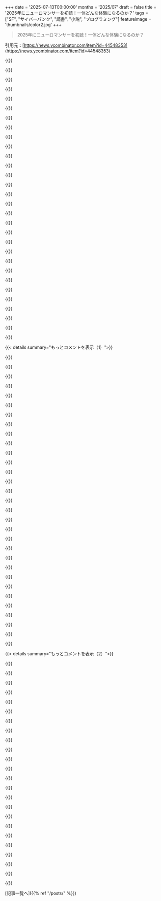 +++
date = '2025-07-13T00:00:00'
months = '2025/07'
draft = false
title = '2025年にニューロマンサーを初読！一体どんな体験になるのか？'
tags = ["SF", "サイバーパンク", "読書", "小説", "プログラミング"]
featureimage = 'thumbnails/color2.jpg'
+++

> 2025年にニューロマンサーを初読！一体どんな体験になるのか？

引用元：[https://news.ycombinator.com/item?id=44548353](https://news.ycombinator.com/item?id=44548353)




{{<matomeQuote body="1993年、高校で「ニューロマンサー」に出会い、最終試験のプレッシャーの中、他の本に触れず100回以上再読して内容を暗記したんだ。今でも毎年読み返すくらい魔法は失われないよ。<br>P.S.コンピュータサイエンスに進んで、プログラミングも大好き！<br>P.P.S.本をくれた子と結婚して29年後に離婚したけど、今も友達だよ。" userName="daremon" createdAt="2025/07/13 13:27:19" color="#ff33a1">}}




{{<matomeQuote body="すごい話だね！翻訳でもこんなに感動するなんて、ギリシャ語の翻訳者はすごい才能だね。他の非英語圏の翻訳本もパワフルなのかな？SFの読者は特定の翻訳者や出版社にこだわって本を探したりするのかな？" userName="ilamont" createdAt="2025/07/13 14:45:10" color="">}}




{{<matomeQuote body="ロシア文化ではシェイクスピアの翻訳が原文を超えるって言われてるんだ。イスラエルでも有名詩人がシェイクスピアを翻訳したけど、傑作とまでは…。『指輪物語』は翻訳家によって評価が全然違って、ある翻訳家はファンの間ではミームになってるほど嫌われてるね。でも、難解な『イルミナトゥス！』三部作を翻訳したって知って、僕は彼に感謝してるよ。『ハリー・ポッター』の翻訳家は現地のファンにはちょっとした有名人扱いだったな。" userName="SonOfLilit" createdAt="2025/07/13 21:35:38" color="#785bff">}}




{{<matomeQuote body="親コメントはコメントじゃなくて、翻訳された本について話してるんだと思うよ。" userName="grujicd" createdAt="2025/07/13 17:32:15" color="">}}




{{<matomeQuote body="それ面白いね！俺も似たような経験があるけど、逆なんだ。何回か読んで好きなんだけど、毎回初めて読んでるみたいなんだよ。雰囲気は覚えてるけど、いつどこで誰が何をしたかとかは全く思い出せない。ウィリアム・ギブソンの文体に関係してるのかな？『パターン認識』は一度しか読んでないのに覚えてるのに。『ニューロマンサー』は好きってことしか覚えてないんだ。こんな経験した人いる？" userName="Kon5ole" createdAt="2025/07/14 09:14:58" color="">}}




{{<matomeQuote body="素敵な話だね！俺も『デューン』みたいに『ニューロマンサー』はよく読み返すよ。物語に驚きはないけど、戻りたくなる場所って感じなんだ。" userName="NikolaNovak" createdAt="2025/07/13 13:49:50" color="">}}




{{<matomeQuote body="ブルガリア語版はブルガリアのSF＆ファンタジーBBSを運営してた人が意欲的に翻訳したんだって。ダイヤルアップモデムとかXMODEMとか使ってた頃のやつね。主に海賊版のテキストファイルが多かったけど、たまに議論もしてたな。翻訳は「良い」とは言えないけど、確かに「大胆」だったよ。" userName="unsigner" createdAt="2025/07/13 21:34:23" color="">}}




{{<matomeQuote body="翻訳者は本当に頑張ったと思うよ。実は、ギリシャ語版の翻訳者さんをFacebookで見つけて、この話を彼に送ったんだ。そしたら彼は、原著に忠実に訳せなかったと感じてて、少し残念に思ってるって言ってたよ。" userName="daremon" createdAt="2025/07/13 22:17:36" color="">}}




{{<matomeQuote body="Neu-romance-erをくれた女の子と結婚したんだって！素敵な話だね！" userName="Bluestein" createdAt="2025/07/13 21:25:12" color="">}}




{{<matomeQuote body="ブルガリアのBBSについて物語がある場所ってある？" userName="gessha" createdAt="2025/07/14 01:50:23" color="">}}




{{<matomeQuote body="もっとひどいことに、Pattern Recognitionは読みきれなかったし、何も覚えてないんだ！大変だったよ。" userName="daremon" createdAt="2025/07/14 12:56:41" color="">}}




{{<matomeQuote body="Neuromancerをくれた子と結婚して子供もできたんだけど、29年後に離婚したんだよ。<br>でも、まだ友達だよ。" userName="VladVladikoff" createdAt="2025/07/13 22:56:55" color="#45d325">}}




{{<matomeQuote body="翻訳ってすごく主観的な問題だよね。母語で読んだ方が感情的なインパクトが大きいし。<br>シェイクスピアをスペイン語に、ドン・キホーテを英語にちゃんと訳すのは難しいけど、それでも訳し続けるのは、翻訳でさえ原典の偉大さを垣間見せてくれるからだ。<br>個人的には、ロード・オブ・ザ・リングのスペイン語訳の方が原作よりずっと読みやすいと感じたよ。多分、トールキンが古風な英語で書いたからか、それとも若い頃に読んだ感動をもう一度味わいたいからかな。" userName="felipeerias" createdAt="2025/07/13 23:39:47" color="#ff5c5c">}}




{{<matomeQuote body="いいね！Sprawl Trilogyの他の本も読んだ？他の本についてどう思う？" userName="silenced_trope" createdAt="2025/07/13 17:19:27" color="#38d3d3">}}




{{<matomeQuote body="俺も同じような経験あるけど、Snow Crashでね…。" userName="mercer" createdAt="2025/07/14 16:22:55" color="">}}




{{<matomeQuote body="あぁ、これは辛いな。Pattern Recognitionは彼の最高傑作だと思うのに！" userName="themadturk" createdAt="2025/07/15 23:07:57" color="">}}




{{<matomeQuote body="翻訳って、元々の作品よりも良いものになることだって簡単にあるよ。翻訳家が優れたアーティストだったり、より良い言葉を知っていたり（または、対象言語により良い言葉が存在したり）するからね。<br>時には焦点やトーンを変えることさえあるけど、それは編集者の仕事だ。本を再編集して「翻訳」と呼ぶのはあまり一般的じゃないけど、そういうこともあるんだ。" userName="bmacho" createdAt="2025/07/14 07:52:03" color="#785bff">}}




{{<matomeQuote body="ロシアの文化では、翻訳されたシェイクスピアが原典を超えるとされてるみたいだね。シェイクスピアはそうは思わないけど、O’HenryやF.S. Fitzgerald、Jack Londonのロシア語訳は、原典の英語にはない魅力があるんだ。ソ連時代に検閲のせいで書けなかった有能な作家が、生活のために翻訳の仕事をしてたのが理由だと思うよ。" userName="Andrew_nenakhov" createdAt="2025/07/13 22:25:52" color="#ff33a1">}}




{{<matomeQuote body="ほとんど知らない女の子がニューロマンサーをくれたんだって。それって運命的な出会いだったんじゃない？" userName="bmacho" createdAt="2025/07/14 07:47:24" color="">}}




{{<matomeQuote body="その本、手に入れたのを覚えてるよ。ハムレットのクリンゴン語訳は難しいんだ。クリンゴン語には元々「〜である」って動詞がなくて、単語自体に含まれてたから、「生きるべきか死ぬべきか」は翻訳不可能で、更新する必要があったらしいね。Amazonで見たら、『孫子の兵法』は2018年版が出てるみたい。" userName="shagie" createdAt="2025/07/14 13:54:58" color="">}}




{{<matomeQuote body="1996年にBBSのテキストファイルで読んだなぁ。386sxのDOS環境で毎日読んでたんだ。英語学習と同時進行だったから何週間もかかったけど、今読み直したくなったよ！" userName="slim" createdAt="2025/07/13 17:50:44" color="#38d3d3">}}




{{<matomeQuote body="最高の話だね！僕も1995年頃にギリシャ語訳（Αίολος）のニューロマンサーを初めて読んだよ。表紙とあらすじだけで衝動買いしたんだけど、人生を変える一冊になったんだ。読了後は汗だくで、すぐに続けて再読しちゃった。当時14歳でPCにどハマりしてたけど、この本がテクノロジーへの考え方を完全に変えたね。テクノロジーが中毒性のあるドラッグであり、それ自体が目的を持つ力だと提示されたんだ。この本が、インターネットに繋がり、Linuxをインストールし、90年代中後期のヨーロッパのハッキングアンダーグラウンドに関わる大きなきっかけになったよ。今では英語で読み直してるけど、ギリシャ語訳はちょっと古く感じるし、ギブソンの素晴らしいディストピア感が出てないかな。ギブソンの他の作品はスパイス・シリーズには及ばないと思うんだけど、この本は単なる強盗物語じゃなくて、世界がどう進化してきたかに関わる、何かより大きなものをチャネルしたと強く感じるんだ。英語で初めて読みたかったなって思うよ。" userName="metroholografix" createdAt="2025/07/15 00:27:55" color="#45d325">}}




{{<matomeQuote body="BBSsって最高だよな。" userName="Bluestein" createdAt="2025/07/14 19:37:14" color="">}}




{{<matomeQuote body="フランス語だと、ボードレールによるエドガー・アラン・ポーの翻訳は本当に素晴らしいよ。原典と同じくらい楽しめるね。アメリカのSF古典（Orwell、Bradburyなど）のフランス語訳もたいていすごく良い。気分によってフランス語と英語で読み返したりしてるよ。でも、イギリスの作家、Jane AustenからLord of the Ringsまで、イギリスのドライなユーモアはフランス語訳だと全く伝わらないんだよね。フランス語訳だとすごく真面目に聞こえるから不思議だよ！" userName="astrolx" createdAt="2025/07/14 06:27:00" color="#785bff">}}




{{<matomeQuote body="やっほー、同胞！僕も同じギリシャ語訳を、数年後の1999年に読んだと思うよ。偶然にも高校最後の年で、試験が迫ってたんだ。間違いなく心を広げてくれたし、初期のサイバーパンク趣味を形作ってくれたね。でも、結婚には繋がらなかったけどね（笑）。翻訳は本当に素晴らしかったと思うよ、きっと翻訳家も熱意を込めて頑張ったんだろうね！" userName="MonkeyClub" createdAt="2025/07/14 15:32:58" color="#ff5c5c">}}




{{<matomeQuote body="俺、翻訳本ってあんま好きじゃないんだよね。ネットが普及してAmazonがギリシャに配送し始めてからは、英語文学のギリシャ語翻訳版は全然読んでないわ。" userName="daremon" createdAt="2025/07/13 22:29:48" color="">}}




{{<matomeQuote body="ギブスンが当時テクノロジーに全然詳しくなかったのがすごいんだよな。<br>『ニューロマンサー書いてた時、PCにディスクドライブがあるなんて知らなかった。コンピューターも持ってなくて、Apple IIを買ったら「屁こきトースター」みたいな音が出て、聞いたらドライブの音だって。サイバースペースデッキとか期待してたのに、中身はビクトリア朝のエンジンみたいで幻滅したんだ。無知だったからロマンチックに想像できたんだな』って言ってたわ。(URL: https://www.jstor.org/stable/20134176)" userName="macleginn" createdAt="2025/07/13 10:08:22" color="#ff5733">}}




{{<matomeQuote body="すごく納得できるわ。ニューロマンサーって全然コンピューターの話じゃないんだもん。出てくるコンピューターはStar Trekと大差ないし、物語のエンジンみたいなもんでしょ。人が動かしてる部分以外はね。これって悪いことじゃなくて、SFって結局いつも人間の話だからさ。" userName="jfengel" createdAt="2025/07/13 14:45:22" color="#45d325">}}




{{<matomeQuote body="ギブスンはユニークなSF作家だよな。彼の根本的な興味はファッションなんだって（本人談）。彼の世界は美しいけど、表面的なんだよ。一言で世界観を描くのがうまいけど、掘り下げると全部「雰囲気」なんだよね。ブルース・スターリングも似てて、二人ともテクノロジーを人間やトレンドの延長として見てる。ニール・スティーヴンスンの深すぎるオタクぶりとは対照的だよね。" userName="roughly" createdAt="2025/07/13 15:55:14" color="#ff33a1">}}




{{<matomeQuote body="イアン・M・バンクスは宇宙船の話だけどね :)" userName="koverstreet" createdAt="2025/07/13 15:20:32" color="">}}




{{< details summary="もっとコメントを表示（1）">}}

{{<matomeQuote body="“無知がロマンチシズムを可能にした”。<br>これがSFやサイバーパンクが未来でも通用する理由だよね。現在の技術を50年後まで予測しようとすると、たいてい外れるし、設定された時代に読む人には古臭く感じるだろうし。新しい未来の技術を創造するからこそ、ミステリアスで面白く感じるんだ。" userName="dfxm12" createdAt="2025/07/13 14:44:09" color="#ff5733">}}




{{<matomeQuote body="あれも結局、人間の話だよ。あと共産主義もね。シリーズに出てくる一部の登場人物が宇宙船ってだけ。" userName="dontlaugh" createdAt="2025/07/13 15:39:54" color="#45d325">}}




{{<matomeQuote body="時として、無知って本当に幸せだよな。もしギブスンが中身を知ってたら、全然違う環境になってたかも。そもそも書く気になったかどうかも怪しい。<br>バタフライ効果って言うけど、知らなかったからこそ起こることもある。時に、現実よりも謎の方がずっと魅力的だろ。" userName="reactordev" createdAt="2025/07/13 14:33:52" color="#45d325">}}




{{<matomeQuote body="うん。ニューロマンサーって、PKDの作品みたいに薬物依存症がテーマなんだよね。サイバースペースは非物質的な幻覚剤みたいなもんだし。あと、制御システムとしてのサイバネティックスもね。各キャラクターが外部からの支配力に動かされたり抗ったりする様子を追うことができる。ケイス、モリー、アーミテージ、そしてAIもね。" userName="pjc50" createdAt="2025/07/13 16:24:28" color="#45d325">}}




{{<matomeQuote body="＞『現在の技術を50年後まで予測しようとすると、たいてい外れるし、設定された時代に読む人には古臭く感じるだろうし』<br>今、40〜50年前に初めて読んだ古いSFを読み返してるんだけど、SF作家が技術を正確に予測した例なんて一つも見つけられなかったな。" userName="KineticLensman" createdAt="2025/07/13 15:31:36" color="#785bff">}}




{{<matomeQuote body="アーシュラ・K・ル＝グウィンのSFを書いた理由に関する示唆的な記事があるよ。一つ目のリンクはhttps://web.archive.org/web/20191119030142/http://theliterar...なんだけど、こっちの方が良いリンクだよ。https://archive.org/details/dreams-must-explain-themsel-z-li..." userName="plq" createdAt="2025/07/13 15:14:38" color="">}}




{{<matomeQuote body="ニューロマンサーのサイバースペースは確かに幻覚的だけど、かなりTronに影響されてるのも明らかだよね。" userName="leoc" createdAt="2025/07/13 16:29:13" color="#ff5733">}}




{{<matomeQuote body="『そして共産主義』って書いてたけどさ、文字通りの定義だと共産主義って生産手段の集団所有のことだよね。カルチャーシリーズでは生産手段自体が自分たちを所有してて、誰の指図も聞かないみたいだけど。" userName="mr_toad" createdAt="2025/07/14 02:49:01" color="">}}




{{<matomeQuote body="SFの技術的な描写が多すぎると人気が出ない理由だよね。技術に詳しい人はそれが装飾に見えるけど、詳しくない人は意味不明な壁に見える。Star Trekのシステムは賢かったよ。脚本家はキャラクターやストーリーに集中して、技術的な話は専門のライターが後から追加してたんだ。" userName="DrewADesign" createdAt="2025/07/13 16:14:12" color="#785bff">}}




{{<matomeQuote body="もっと遡ると、アーサー・C・クラークが静止通信衛星を正確に予測したことに行き着くよね。" userName="fragmede" createdAt="2025/07/13 16:02:33" color="">}}




{{<matomeQuote body="グレッグ・イーガンのSFはめちゃくちゃハードすぎて、普通の『ハード』SFがシャボン玉みたいに感じられちゃうよ。" userName="mr_toad" createdAt="2025/07/14 02:41:17" color="">}}




{{<matomeQuote body="社会主義は生産手段の集団所有で、労働者階級が資本家階級から国家権力を得る移行段階だよね。共産主義は、貨幣や階級、国家権力が不要になって廃止される、その後の豊かさの段階さ。カルチャーシリーズは後者の想像で、多くの生産手段が人になり、互いのために労働するんだ。" userName="dontlaugh" createdAt="2025/07/14 03:16:37" color="#ff5c5c">}}




{{<matomeQuote body="その記事は読んでないけど、若い頃にSFをたくさん読んでたどり着いた結論だよ。一番楽しかったSFは、『永遠の戦い』の銀河間移動とか、『オルタード・カーボン』の脳のバックアップみたいに、たった一つの大きな変化があって、それがどこに繋がるかを描いてるやつだったな。ただSFを背景に使ってるだけの話じゃなくてね。" userName="magicalhippo" createdAt="2025/07/13 15:40:28" color="#ff5733">}}




{{<matomeQuote body="GibsonはTronから影響を受けたって話は聞いたことないな。彼はTronが出る前に短編のBurning Chromeでサイバースペースを描いてるしね。<br>Blade Runnerについては話すこともあるけど、彼の作品がそれの派生だと思われたら困るって心配してたらしい。でも結局、Ridley Scottと話したら、二人ともMetal Hurlantっていう共通のインスピレーションがあったって分かったんだって。" userName="EdwardCoffin" createdAt="2025/07/13 16:38:02" color="#45d325">}}




{{<matomeQuote body="Gibsonは他の作家と比べて文学的なんだ。彼の言葉遣いには芸術的な才能が溢れてて、それがすごく上手いんだよね。君の言いたいことを否定するわけじゃないけどさ。<br>Stephensonの小説（Snow CrashとNeuromancerを比較する人が多いけど）でテーマを深く掘り下げていくのは面白いよね。それが繊細な枠組みのこともあれば、君が言うように…すごく目立つこともあるんだ！" userName="the__alchemist" createdAt="2025/07/13 17:27:31" color="">}}




{{<matomeQuote body="ハードSFも間違いなく人気になれるよ、The MartianやThe Three-Body Problemがすぐに思いつく例だね。ArrivalやContactの映画もそうかも（本が映画化前に人気だったかは分からないけど）。大抵は「難解な壁」を避ける方法があって、技術的な読者には著者がちゃんと考えて科学的に筋が通ってるってわかる程度にしつつ、専門家じゃない読者でも科学的な世界観を気にせず物語を楽しめるようにできるんだ。<br>Lord of the Ringsが良い例かもしれないね。LotRはTolkienが内部的に一貫した世界を築くのに途方もない労力を費やした「ハードファンタジー」みたいなものだ。The Silmarillionを読めばわかるけど、あの本は読んでて楽しいもんじゃない（個人的には）。LotRが良いのは、彼が物語を面白くするために余計な説明をたくさん取り除いたからさ。良いハードSF作家は自分の本の舞台設定についてSilmarillionレベルの知識を持っていても、そのほとんどを最終製品から省けるんだ。" userName="burkaman" createdAt="2025/07/14 00:03:15" color="#45d325">}}




{{<matomeQuote body="Culture novelsを読んだ感じだと、ほとんどの人が何も生産したり、労働したりしてないんだよね。ほとんど全てのものが船とかオービタルとか、それを制御するMindsによって生産されてる。誰が何を生産するか正確には不明だけど、意思決定はMindsが大部分をコントロールしてるみたい。" userName="mr_toad" createdAt="2025/07/14 14:38:17" color="">}}




{{<matomeQuote body="長い間、俺はサイバーパンクのジャンルが大好きだと思ってたんだ。でも、いろんなサイバーパンク作家の物語を読み続けて、せいぜい平凡で陳腐だと感じたね。一番近くて良かったのはJ. G. Ballardだけど、厳密にはサイバーパンクとは言えないし。<br>その時気づいたんだ。俺が興味あるのはGibsonだけで、自分でサイバーパンクだと名乗ってる作品には興味ないってことにね。" userName="keiferski" createdAt="2025/07/13 16:02:51" color="#38d3d3">}}




{{<matomeQuote body="エンジニアリングだけじゃないんだ。何かを試すのに、ちょっとナイーブであることにも価値があるんだよ。" userName="matwood" createdAt="2025/07/13 18:19:16" color="">}}




{{<matomeQuote body="もちろん知ってると思うけど、Gibson自身も短い間ファッションモデルとして働いてたんだ。他の男性作家、特にSF作家とは違って、彼は登場人物の服装をすごく正確かつ創造的に描写するよね。例えば、MollyがJohnny Mnemonicに初登場する時、「乾いた血の色をしたレザーのジーンズを履いてた」ってあるんだ。Asimovの対照的な引用を探そうと思って、彼の本棚に行ったんだけど、楽しく探したのに、登場人物の外見、ましてや服装の描写を見つけるのに苦労したよ。<br>追記：ああ、一つ見つけた。「彼らは緋色と金色の制服と、司法の職務を示す光沢のあるぴったりしたプラスチックの帽子を被っていた。」でもこれって俺の言いたいことを証明してると思うんだ。Mollyのジーンズはどんな見た目か正確にわかる。あの制服は想像しにくいよね。" userName="sevensor" createdAt="2025/07/13 21:11:19" color="#45d325">}}




{{<matomeQuote body="その通り！どうやらGibsonは1983年3月までTronを見てなかったらしいし、Neuromancerのドラフトはそれより前の8月には完成してたみたいだね。https://www.bookbrunch.co.uk/page/free-article/neuromancer-t... （でもこれで、彼が1982年半ばにはTronのスチルを見てたことも確認できる。まあ、Burning ChromeもJacked Inの概要（どちらも1981年）もそれよりはるか前だけど）。<br>Blade Runnerとの類似性は特に説明が難しいわけじゃないんだ。フィルム・ノワールとハードボイルドにニューハリウッドと70年代の倦怠期フィクションを掛け合わせたら、Blade Runnerみたいなものができて、Neuromancerにも似てくるのは自然なことなんだよ。もちろん、二つの間には大きな違いもたくさんあるけどね。" userName="leoc" createdAt="2025/07/13 17:33:18" color="#ff5c5c">}}




{{<matomeQuote body="うん、それは特別なことだよね。Star Warsがかわいいロボットを成功させた唯一の理由は、技術的な知識が完全に欠如してたからだよ。<br>そして、すべての技術ベースのSFストーリーが面白い唯一の理由は、誰もが、本当に強力で面白いものが作られるずっと前から、すべての技術が絶対的なファシズムと、あらゆる生物の追跡に繋がるってことを気にも留めないからなんだ。" userName="beefnugs" createdAt="2025/07/13 16:59:53" color="">}}




{{<matomeQuote body="Asimovは想像力とアイデアはすごく良くて、プロットも上手く作れたけど、実際の文章力はかなり弱かったといつも感じてた。好奇心はそそられるんだけど、彼の本を読んでも感情が揺さぶられることはなかったな。" userName="Andrew_nenakhov" createdAt="2025/07/13 22:31:00" color="">}}




{{<matomeQuote body="ギブスンは偉大なSF作家で、特に『The Blue Ant trilogy』や『The Peripheral』は世界や未来を予見しててすごいよ。あと『This Is How You Lose the Time War』も芸術性が高くCalvinoみたいに世界観を表現するけど、SF界では賛否両論あるみたいだね。" userName="roughly" createdAt="2025/07/13 20:52:06" color="#45d325">}}




{{<matomeQuote body="これも見てね：https://en.wikipedia.org/wiki/Shoshin" userName="mindcrime" createdAt="2025/07/13 21:13:35" color="">}}




{{<matomeQuote body="全体的に面白かったよ。ただMatrixやGhost in the Shellをギブスンが先って話だけど、Ghost in the Shellの作者はAppleseedでギブスンとほぼ同時期にサイバーパンクを書いてたんだ。日本ではAkiraの方が影響力あるし、西洋で日本のサイバーパンク文化がもっと評価されないのは惜しいね。" userName="makeitdouble" createdAt="2025/07/13 08:56:43" color="#38d3d3">}}




{{<matomeQuote body="ギブスンは日本に影響され、MatrixもGhost in the Shellに触発された。でも『Ghost in the Shell』や『Blade Runner』は内部視点だが、『Neuromancer』や『Matrix』はアウトサイダー視点なんだ。サイバーパンクはアメリカのカウンターカルチャーが大きいね。日本はアメリカほどメインストリーム化しない。日本は過大評価されがちだけど、ハリウッド作品の多様性はすごい。『Grand Theft Auto』や『Andor』なんかもそうだね。" userName="pieds" createdAt="2025/07/13 11:12:57" color="#38d3d3">}}




{{<matomeQuote body="”メインストリームのカウンターカルチャー”って言葉は面白いね。『The Rebel Sell』によると、アメリカのカウンターカルチャーは商業文化の推進力。Hunger Gamesの反乱もメインストリームで本物じゃないんだ。ボードリヤールが言うように、『Matrix』はマトリックス自身が勝ったと思わせる映画で、ウォシャウスキーはS&Sを理解してない。日本のカウンターカルチャーはスペクタクルより真剣で、『パトレイバー2』みたいに偽りの平和への本物の批判を示す作品もあるよ。" userName="Barrin92" createdAt="2025/07/13 12:44:45" color="#ff5c5c">}}




{{<matomeQuote body="＞Matrixは、勝ったと思わせるためにマトリックスが作るような映画だ。ウォシャウスキーはS&Sを理解してない。＜<br>公平に見て、これって（個人的には不当に酷評されてると思うんだけど）続編のテーマにはっきりなってるよね。" userName="disconcision" createdAt="2025/07/13 15:25:47" color="">}}




{{<matomeQuote body="＞日本はアメリカほどカウンターカルチャーがメインストリームにならない。＜<br>『Akira』は例外かもだけど、君の意見は分かるよ。日本ではカウンターカルチャーのメインストリーム化が戦略的で、読者に解読作業を求める。『Final Fantasy』や松本零士の『Galaxy Express 999』も企業批判だけど、派手な演出の裏に隠されてる。日本ではSF実写映画がアニメに比べて資金調達しにくいのもあるね。" userName="makeitdouble" createdAt="2025/07/13 12:21:37" color="#ff5c5c">}}

{{</details>}}




{{< details summary="もっとコメントを表示（2）">}}

{{<matomeQuote body="『Grand Theft Auto』とか『Andor』は、イギリスのクリエイターが作ったものだよ。" userName="Findecanor" createdAt="2025/07/13 12:07:41" color="">}}




{{<matomeQuote body="UKにも独自のカウンターカルチャーはあったけど、出版や制作はUS企業でUS文化も入ってるよ。パンク音楽や電子音楽の発展もUK独自の流れがあったけど、最終的には日本のゲームにも影響を与えたね。議論の揚げ足取りはできるけど、ハリウッドはやっぱりSFメディアの解釈で一番だ。イギリスのディストピアSF映画だと『Children of Men』くらいだし。むしろSFに影響を与えてて評価されてないのは、日本じゃなくてカナダかもしれないよ。" userName="pieds" createdAt="2025/07/13 13:24:10" color="#ff5c5c">}}




{{<matomeQuote body="じゃあ、君の主張は、カウンターカルチャーってのはメインストリームにならなきゃカウンターカルチャーじゃないってこと？オリジナルが地味だからって、派生作品がメインストリームになったら初めて評価すべきってこと？誰も君の揚げ足を取ろうとしてないと思うよ。君の意見は的外れだよ。" userName="cshimmin" createdAt="2025/07/13 14:35:28" color="">}}




{{<matomeQuote body="カウンターカルチャーって、成功しすぎるとメインストリームになっちゃうし、逆に本当にメインストリームから外れてたら誰も知らないってなるよね。" userName="bee_rider" createdAt="2025/07/13 15:02:02" color="">}}




{{<matomeQuote body="サイバーパンクってカウンターカルチャーなんだよ。日本はカウンターカルチャーが少ないから、サイバーパンクへの影響も限定的。AkiraとかGhost in the Shellは影響力あるけどね。K-popのTikTokとの比較もあるよ。<br>tl;dr: Cyberpunk is counterculture. Japan doesn’t really do counterculture. Therefor it isn’t very influential in cyberpunk despite having had influence.<br>URL: https://en.wikipedia.org/wiki/List_of_cyberpunk_works" userName="pieds" createdAt="2025/07/13 16:01:13" color="#785bff">}}




{{<matomeQuote body="いやいや、日本のカウンターカルチャーだってすごいのあるよ！ d-beat/crustバンドとか、影響力のあるのがたくさんいるし。大都市ならどこにでもパンクみたいなカウンターカルチャーの動きはあるもんだよ。" userName="GuinansEyebrows" createdAt="2025/07/14 15:19:21" color="#ff5c5c">}}




{{<matomeQuote body="90年代にはもうサイバーパンクは自己パロディになってて、カウンターカルチャーじゃなくなってたんだよ。Billy IdolのアルバムとかSnow Crashを見ればわかる。日本にカウンターカルチャーがないって主張は意味不明。伝統的であればあるほど、アンダーグラウンドは「カウンター」になるでしょ。アメリカも90年代以降は資本主義にやられちゃったしね。" userName="ab5tract" createdAt="2025/07/14 07:25:31" color="#ff33a1">}}




{{<matomeQuote body="UKのUK garageやrave文化は、海賊ラジオが主流になったり、政府がレイヴシーンを禁止しようとしたりした中で発展したんだ。コミックだと2000ADやJudge Dredd、TVではDoctor Who、Blake’s 7、PrisonerとかThreadsとか、UKには多様で独創的な作品が色々あったよ。UKは金とTV/ラジオのゲートキーパーが少なかったけどね。" userName="pjc50" createdAt="2025/07/14 08:54:15" color="#38d3d3">}}




{{<matomeQuote body="パンクミュージックはBBCに禁止されてなかったよ。一部の過激な曲がプレイされなかっただけで、チャートから消されたわけじゃないし、UKのどこの大学街でもパブとかクラブで簡単に演奏されてたんだ。" userName="KineticLensman" createdAt="2025/07/13 15:36:36" color="">}}




{{<matomeQuote body="Tony Gilroyはイギリス人じゃないよ。" userName="tracerbulletx" createdAt="2025/07/13 16:48:54" color="">}}




{{<matomeQuote body="ガンダムの制作者が昔の日本の学生運動に関わってたって話を知って、自分がいかに日本の文化をわかってなかったか思い知ったよ。安易に国同士を比較するんじゃなくて、自分の知らないことにもっと目を向けるべきだね。" userName="throw4847285" createdAt="2025/07/14 01:24:15" color="#38d3d3">}}




{{<matomeQuote body="人々が「カウンターカルチャー」を国同士の競争みたいに捉えるのが、なんか面白いね。" userName="pyrale" createdAt="2025/07/13 15:02:39" color="">}}




{{<matomeQuote body="「うちの国のカウンターカルチャーの方が上」なんて、本気で言ってるなら悲しくなるよね。量とか予算とか、表面的なものでは作品のスピリットの深さは測れないんだよ。自分たちの文化のせいで何が間違ってるか問いかけない限り、その影響から逃れることはできないんだ。" userName="psychoslave" createdAt="2025/07/14 17:38:51" color="#ff5733">}}




{{<matomeQuote body="William Gibsonと士郎正宗の作品のヒーロー像を比較しつつ、米国と日本の表現の違いは単純化できないって話だね。<br>Akiraはアウトサイダー視点だし、Ghibliの監督たちも反体制的な背景があったりするみたい。Dirty Harry、Niven、Pournelleといった例もあるよ。" userName="leoc" createdAt="2025/07/13 19:47:40" color="#ff5733">}}




{{<matomeQuote body="NeuromancerやThe Matrixはアウトサイダー視点だよね。The Matrixはトランス女性が作ったからトランスジェンダーの寓話でもあるんだ。Hollywoodの規制を逃れるため、その要素は隠されてたらしい。Switchも最初はもっと中性的な設定だったって。日本のカウンターカルチャーはUSより多様だって！Bosozokuみたいにね。" userName="KennyBlanken" createdAt="2025/07/13 17:47:45" color="#45d325">}}




{{<matomeQuote body="Switchは当初、現実世界とThe Matrixでのジェンダーが異なる設定だったんだって。名前もそれに由来するらしいけど、結局その設定はボツになったんだ。" userName="pja" createdAt="2025/07/13 19:07:01" color="">}}




{{<matomeQuote body="Switchについては正しいけど、The Matrixがトランスメタファーだっていう監督の話を、メディアリテラシーがない人が拡大解釈してるって。<br>The Matrix Onlineには、Neoが女性として転生したかもしれない未完のストーリーもあったらしいよ。<br>https://www.cbr.com/the-matrix-resurrections-online-female-neo/" userName="staticman2" createdAt="2025/07/14 12:38:53" color="#ff5c5c">}}




{{<matomeQuote body="日本のメディアはクオリティが低いって言われるけど、実は世界中からアイデアを取り入れてて、すごく多様なんだ。それにLLMに聞かない方が良いね。GTAの類似作品としてはYakuzaシリーズがあるよ。<br>https://en.wikipedia.org/wiki/Yakuza_(franchise)" userName="gsf_emergency_2" createdAt="2025/07/13 11:46:52" color="">}}




{{<matomeQuote body="YakuzaシリーズはGTAとは全然違うよ。街を自由に探索する要素はほとんどなくて、ミッションやサイドクエストのメニューみたいなものだよ。" userName="videogreg93" createdAt="2025/07/13 12:08:56" color="">}}




{{<matomeQuote body="Yakuzaシリーズでは車を運転することすらできないのに、GTAと比べるなんて変だよ！" userName="anton-c" createdAt="2025/07/13 12:47:32" color="">}}




{{<matomeQuote body="LLMに聞くなんて、間違った情報に導かれるリスクがあるのに、なんでそんなことするの？" userName="loloquwowndueo" createdAt="2025/07/13 12:01:32" color="">}}




{{<matomeQuote body="日本人は”Japanese Cyberpunk”（例: Tetsuo: The Iron Man）と、日本人アーティストによる通常のCyberpunk（例: Ghost in the Shell）をどう区別してるのかな？<br>西洋人がこの区別をしてるって知ってるのかな？" userName="harimau777" createdAt="2025/07/13 14:42:26" color="">}}




{{<matomeQuote body="Tetsuo: The Iron ManはCyberpunkじゃなくて、「人間サイズのKaiju」として作られたんだって。海外で人気が出て、日本には逆輸入された感じだね。日本だと、人間とテクノロジーの融合って、西洋ほど脅威に感じないからじゃないかな。" userName="makeitdouble" createdAt="2025/07/13 22:28:49" color="#ff5c5c">}}

{{</details>}}



[記事一覧へ]({{% ref "/posts/" %}})
